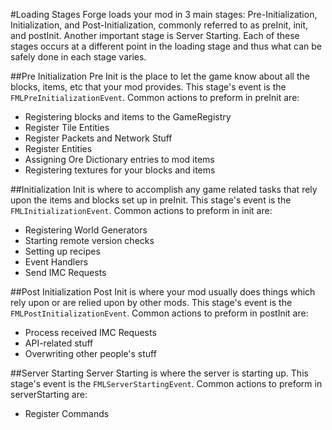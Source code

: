 #Loading Stages
Forge loads your mod in 3 main stages: Pre-Initialization, Initialization, and Post-Initialization, commonly referred to as preInit, init, and postInit.
Another important stage is Server Starting.
Each of these stages occurs at a different point in the loading stage and thus what can be safely done in each stage varies.

##Pre Initialization
Pre Init is the place to let the game know about all the blocks, items, etc that your mod provides.
This stage's event is the `FMLPreInitializationEvent`.
Common actions to preform in preInit are:
  * Registering blocks and items to the GameRegistry
  * Register Tile Entities
  * Register Packets and Network Stuff
  * Register Entities
  * Assigning Ore Dictionary entries to mod items
  * Registering textures for your blocks and items

##Initialization
Init is where to accomplish any game related tasks that rely upon the items and blocks set up in preInit.
This stage's event is the `FMLInitializationEvent`.
Common actions to preform in init are:
  * Registering World Generators
  * Starting remote version checks
  * Setting up recipes
  * Event Handlers
  * Send IMC Requests

##Post Initialization
Post Init is where your mod usually does things which rely upon or are relied upon by other mods.
This stage's event is the `FMLPostInitializationEvent`.
Common actions to preform in postInit are:
  * Process received IMC Requests
  * API-related stuff
  * Overwriting other people's stuff

##Server Starting
Server Starting is where the server is starting up.
This stage's event is the `FMLServerStartingEvent`.
Common actions to preform in serverStarting are:
  * Register Commands
